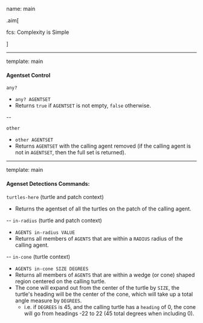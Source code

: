 name: main

.aim[<div>
fcs: Complexity is Simple
</div>]


---
template: main

#### Agentset Control
`any?`
- `any? AGENTSET`
- Returns `true` if `AGENTSET` is not empty, `false` otherwise.

--

`other`
- `other AGENTSET`
- Returns `AGENTSET` with the calling agent removed (if the calling agent is not in `AGENTSET`, then the full set is returned).


---
template: main

#### Agenset Detections Commands:
`turtles-here` (turtle and patch context)
- Returns the agentset of all the turtles on the patch of the calling agent.

--
`in-radius` (turtle and patch context)
- `AGENTS in-radius VALUE`
- Returns all members of `AGENTS` that are within a `RADIUS` radius of the calling agent.

--
`in-cone` (turtle context)
- `AGENTS in-cone SIZE DEGREES`
- Returns all members of `AGENTS` that are within a wedge (or cone) shaped region centered on the calling turtle.
- The cone will expand out from the center of the turtle by `SIZE`, the turtle's heading will be the center of the cone, which will take up a total angle measure by `DEGREES`.
  - i.e. if `DEGREES` is 45, and the calling turtle has a `heading` of 0, the cone will go from headings -22 to 22 (45 total degrees when including 0).
